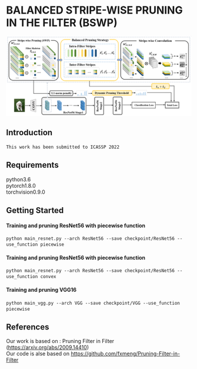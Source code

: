 # BALANCED STRIPE-WISE PRUNING IN THE FILTER (BSWP)
![image](https://github.com/ajdt1111/BSWP/blob/main/framework.png)
## Introduction
    This work has been submitted to ICASSP 2022
## Requirements
python3.6 <br>
pytorch1.8.0 <br>
torchvision0.9.0 <br>
## Getting Started
#### Training and pruning ResNet56 with piecewise function
    python main_resnet.py --arch ResNet56 --save checkpoint/ResNet56 --use_function piecewise
#### Training and pruning ResNet56 with piecewise function
    python main_resnet.py --arch ResNet56 --save checkpoint/ResNet56 --use_function convex
#### Training and pruning VGG16
    python main_vgg.py --arch VGG --save checkpoint/VGG --use_function piecewise
## References
Our work is based on : Pruning Filter in Filter (https://arxiv.org/abs/2009.14410) <br>
Our code is alse based on https://github.com/fxmeng/Pruning-Filter-in-Filter <br>
